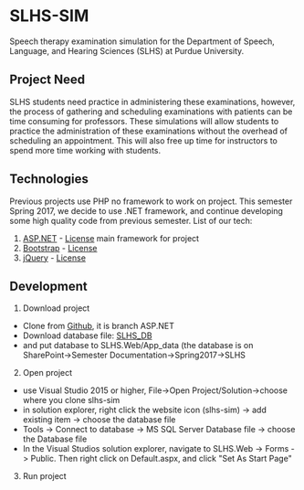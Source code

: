 # SLHS-SIM




Speech therapy examination simulation for the Department of Speech, Language, and Hearing Sciences (SLHS) at Purdue University.


## Project Need

SLHS students need practice in administering these examinations, however, the process of gathering and scheduling examinations with patients can be time consuming for professors. These simulations will allow students to practice the administration of these examinations without the overhead of scheduling an appointment. This will also free up time for instructors to spend more time working with students.


## Technologies

Previous projects use PHP no framework to work on project.
This semester Spring 2017, we decide to use .NET framework, and continue developing some high quality code from previous semester.
List of our tech:

 1. [ASP.NET](https://www.asp.net/) - [License](https://aspnet.codeplex.com/license) main framework for project
 2. [Bootstrap](http://getbootstrap.com/) - [License](https://github.com/twbs/bootstrap/blob/master/LICENSE)
 3. [jQuery](http://jquery.com/) - [License](https://jquery.org/license/)

 
## Development 
 
 1. Download project
 - Clone from [Github](https://github.com/purdue-epics-wise/slhs-sim), it is branch ASP.NET
 - Download database file: [SLHS_DB](https://sharepoint.ecn.purdue.edu/epics/teams/wise/Semester%20Documentation/Spring%202017/SLHS/SLHS_DB.mdf) 
 - and put database to SLHS.Web/App_data (the database is on SharePoint->Semester Documentation->Spring2017->SLHS
 2. Open project
 - use Visual Studio 2015 or higher, File->Open Project/Solution->choose where you clone slhs-sim
 - in solution explorer, right click the website icon (slhs-sim) -> add existing item -> choose the database file
 - Tools -> Connect to database -> MS SQL Server Database file -> choose the Database file
 - In the Visual Studios solution explorer, navigate to SLHS.Web -> Forms -> Public.  Then right click on Default.aspx, and click "Set As Start Page"
 3. Run project


